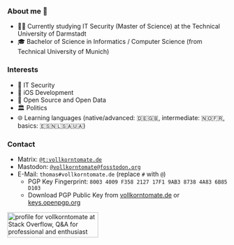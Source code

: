 ### About me 🍅

- 👨‍🎓 Currently studying IT Security (Master of Science) at the Technical University of Darmstadt
- 🎓 Bachelor of Science in Informatics / Computer Science (from Technical University of Munich)



### Interests

- 🔐 IT Security
- 📱 iOS Development
- 📖 Open Source and Open Data
- 🏛 Politics
- 🌐 Learning languages (native/advanced: 🇩🇪🇬🇧, intermediate: 🇳🇴🇫🇷, basics: 🇪🇸🇳🇱🇸🇦🇺🇦)



### Contact
- Matrix: [`@t:vollkorntomate.de`](https://matrix.to/#/@t:vollkorntomate.de)
- Mastodon: [`@vollkorntomate@fosstodon.org`](https://fosstodon.org/@vollkorntomate)
- E-Mail: `thomas#vollkorntomate.de` (replace `#` with `@`)
  - PGP Key Fingerprint: `8003 4009 F358 2127 17F1 9AB3 8738 4A83 6B85 D103`
  - Download PGP Public Key from [vollkorntomate.de](https://vollkorntomate.de/files/pubkey.asc) or [keys.openpgp.org](https://keys.openpgp.org/vks/v1/by-fingerprint/80034009F358212717F19AB387384A836B85D103)


<a href="https://stackoverflow.com/users/10295689/vollkorntomate"><img src="https://stackoverflow.com/users/flair/10295689.png?theme=dark" width="208" height="58" alt="profile for vollkorntomate at Stack Overflow, Q&amp;A for professional and enthusiast programmers" title="profile for vollkorntomate at Stack Overflow, Q&amp;A for professional and enthusiast programmers"></a>
